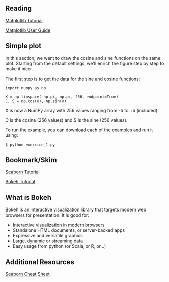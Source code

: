 ## Reading
[Matplotlib Tutorial](https://www.labri.fr/perso/nrougier/teaching/matplotlib/)

[Matplotlib User Guide](https://matplotlib.org/users/index.html)



## Simple plot

In this section, we want to draw the cosine and sine functions on the same plot. Starting from the default settings, we'll enrich the figure step by step to make it nicer.

The first step is to get the data for the sine and cosine functions:

```
import numpy as np

X = np.linspace(-np.pi, np.pi, 256, endpoint=True)
C, S = np.cos(X), np.sin(X)
```
X is now a NumPy array with 256 values 
ranging from -π to +π (included). 

C is the cosine (256 values) and S is the sine (256 values).

To run the example, you can download each of the examples and run it using:
```
$ python exercice_1.py
```

## Bookmark/Skim
[Seaborn Tutorial](https://seaborn.pydata.org/tutorial.html)

[Bokeh Tutorial](https://mybinder.org/v2/gh/bokeh/bokeh-notebooks/master?filepath=tutorial%2F00%20-%20Introduction%20and%20Setup.ipynb)


## What is Bokeh
Bokeh is an interactive visualization library that targets modern web browsers for presentation. It is good for:

- Interactive visualization in modern browsers
- Standalone HTML documents, or server-backed apps
- Expressive and versatile graphics
- Large, dynamic or streaming data
- Easy usage from python (or Scala, or R, or...)

## Additional Resources
[Seaborn Cheat Sheet](https://s3.amazonaws.com/assets.datacamp.com/blog_assets/Python_Seaborn_Cheat_Sheet.pdf)